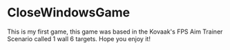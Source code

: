 # CloseWindowsGame
This is my first game, this game was based in the Kovaak's FPS Aim Trainer Scenario called 1 wall 6 targets. Hope you enjoy it!
